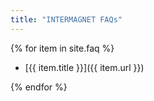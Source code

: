 ```yaml
---
title: "INTERMAGNET FAQs"
---
```

{% for item in site.faq %}

- [{{ item.title }}]({{ item.url }})

{% endfor %}
